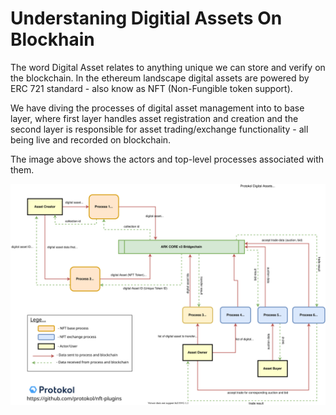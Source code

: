 # Understaning Digitial Assets On Blockhain

The word Digital Asset relates to anything unique we can store and verify on the blockchain. In the ethereum landscape digital assets are powered by ERC 721 standard -  also know as NFT \(Non-Fungible token support\).   
  
We have diving the processes of digital asset management into to base layer, where first layer handles asset registration and creation and the second layer is responsible for asset trading/exchange functionality - all being live and recorded on blockchain.

The image above shows the actors and top-level processes associated with them. 

![](.gitbook/assets/nft-3-.svg)

